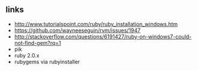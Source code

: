 links
---

* http://www.tutorialspoint.com/ruby/ruby_installation_windows.htm
* https://github.com/wayneeseguin/rvm/issues/1947
* http://stackoverflow.com/questions/6191427/ruby-on-windows7-could-not-find-gem?rq=1
* pik
* ruby 2.0.x
* rubygems via rubyinstaller


